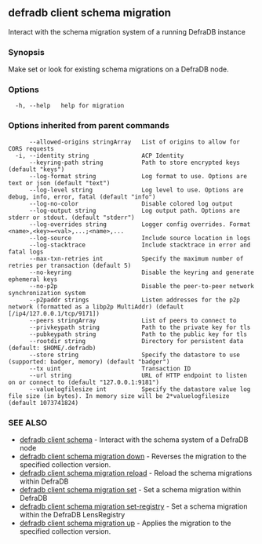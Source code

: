 ## defradb client schema migration

Interact with the schema migration system of a running DefraDB instance

### Synopsis

Make set or look for existing schema migrations on a DefraDB node.

### Options

```
  -h, --help   help for migration
```

### Options inherited from parent commands

```
      --allowed-origins stringArray   List of origins to allow for CORS requests
  -i, --identity string               ACP Identity
      --keyring-path string           Path to store encrypted keys (default "keys")
      --log-format string             Log format to use. Options are text or json (default "text")
      --log-level string              Log level to use. Options are debug, info, error, fatal (default "info")
      --log-no-color                  Disable colored log output
      --log-output string             Log output path. Options are stderr or stdout. (default "stderr")
      --log-overrides string          Logger config overrides. Format <name>,<key>=<val>,...;<name>,...
      --log-source                    Include source location in logs
      --log-stacktrace                Include stacktrace in error and fatal logs
      --max-txn-retries int           Specify the maximum number of retries per transaction (default 5)
      --no-keyring                    Disable the keyring and generate ephemeral keys
      --no-p2p                        Disable the peer-to-peer network synchronization system
      --p2paddr strings               Listen addresses for the p2p network (formatted as a libp2p MultiAddr) (default [/ip4/127.0.0.1/tcp/9171])
      --peers stringArray             List of peers to connect to
      --privkeypath string            Path to the private key for tls
      --pubkeypath string             Path to the public key for tls
      --rootdir string                Directory for persistent data (default: $HOME/.defradb)
      --store string                  Specify the datastore to use (supported: badger, memory) (default "badger")
      --tx uint                       Transaction ID
      --url string                    URL of HTTP endpoint to listen on or connect to (default "127.0.0.1:9181")
      --valuelogfilesize int          Specify the datastore value log file size (in bytes). In memory size will be 2*valuelogfilesize (default 1073741824)
```

### SEE ALSO

* [defradb client schema](defradb_client_schema.md)	 - Interact with the schema system of a DefraDB node
* [defradb client schema migration down](defradb_client_schema_migration_down.md)	 - Reverses the migration to the specified collection version.
* [defradb client schema migration reload](defradb_client_schema_migration_reload.md)	 - Reload the schema migrations within DefraDB
* [defradb client schema migration set](defradb_client_schema_migration_set.md)	 - Set a schema migration within DefraDB
* [defradb client schema migration set-registry](defradb_client_schema_migration_set-registry.md)	 - Set a schema migration within the DefraDB LensRegistry
* [defradb client schema migration up](defradb_client_schema_migration_up.md)	 - Applies the migration to the specified collection version.

